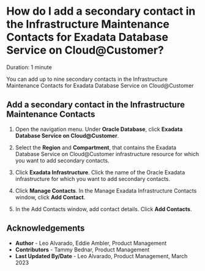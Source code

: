 # How do I add a secondary contact in the Infrastructure Maintenance Contacts for Exadata Database Service on Cloud@Customer?
Duration: 1 minute

You can add up to nine secondary contacts in the Infrastructure Maintenance Contacts for Exadata Database Service on Cloud@Customer
 
## Add a secondary contact in the Infrastructure Maintenance Contacts

1. Open the navigation menu. Under **Oracle Database**, click **Exadata Database Service on Cloud@Customer**.

2. Select the **Region** and **Compartment**, that contains the Exadata Database Service on Cloud@Customer  infrastructure resource for which you want to add secondary contacts.

3. Click **Exadata Infrastructure**. Click the name of the Oracle Exadata infrastructure for which you want to add secondary contacts.

4. Click **Manage Contacts**. In the Manage Exadata Infrastructure Contacts window, click **Add Contact**.

5. In the Add Contacts window, add contact details. Click **Add Contacts**.


## Acknowledgements
* **Author** - Leo Alvarado, Eddie Ambler, Product Management
* **Contributors** -  Tammy Bednar, Product Management
* **Last Updated By/Date** - Leo Alvarado, Product Management, March 2023
